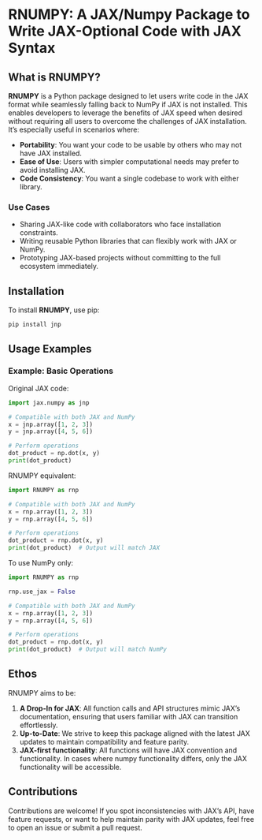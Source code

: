 # RNUMPY: A JAX/Numpy Package to Write JAX-Optional Code with JAX Syntax

## What is RNUMPY?
**RNUMPY** is a Python package designed to let users write code in the JAX format while seamlessly falling back to NumPy if JAX is not installed. This enables developers to leverage the benefits of JAX speed when desired without requiring all users to overcome the challenges of JAX installation. It’s especially useful in scenarios where:

- **Portability**: You want your code to be usable by others who may not have JAX installed.
- **Ease of Use**: Users with simpler computational needs may prefer to avoid installing JAX.
- **Code Consistency**: You want a single codebase to work with either library.

### Use Cases
- Sharing JAX-like code with collaborators who face installation constraints.
- Writing reusable Python libraries that can flexibly work with JAX or NumPy.
- Prototyping JAX-based projects without committing to the full ecosystem immediately.

## Installation
To install **RNUMPY**, use pip:

```pip install jnp```

## Usage Examples

### Example: Basic Operations
Original JAX code:
```python
import jax.numpy as jnp

# Compatible with both JAX and NumPy
x = jnp.array([1, 2, 3])
y = jnp.array([4, 5, 6])

# Perform operations
dot_product = np.dot(x, y)
print(dot_product)
```
RNUMPY equivalent:
```python
import RNUMPY as rnp

# Compatible with both JAX and NumPy
x = rnp.array([1, 2, 3])
y = rnp.array([4, 5, 6])

# Perform operations
dot_product = rnp.dot(x, y)
print(dot_product)  # Output will match JAX
```

To use NumPy only:
```python
import RNUMPY as rnp

rnp.use_jax = False

# Compatible with both JAX and NumPy
x = rnp.array([1, 2, 3])
y = rnp.array([4, 5, 6])

# Perform operations
dot_product = rnp.dot(x, y)
print(dot_product)  # Output will match NumPy
```

## Ethos
RNUMPY aims to be:

1. **A Drop-In for JAX**: All function calls and API structures mimic JAX’s documentation, ensuring that users familiar with JAX can transition effortlessly.
2. **Up-to-Date**: We strive to keep this package aligned with the latest JAX updates to maintain compatibility and feature parity.
3. **JAX-first functionality**: All functions will have JAX convention and functionality. In cases where numpy functionality differs, only the JAX functionality will be accessible.

## Contributions
Contributions are welcome! If you spot inconsistencies with JAX’s API, have feature requests, or want to help maintain parity with JAX updates, feel free to open an issue or submit a pull request.

